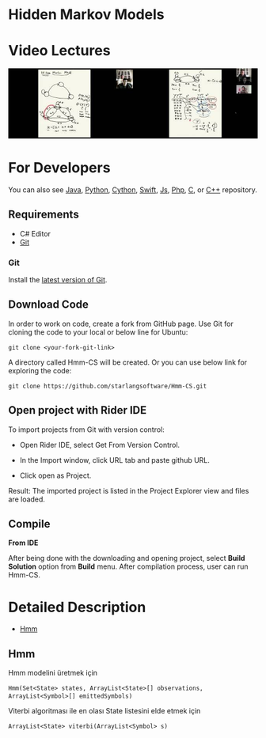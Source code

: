 Hidden Markov Models
============

Video Lectures
============

[<img src="https://github.com/StarlangSoftware/Hmm/blob/master/video1.jpg" width="50%">](https://youtu.be/zHj5mK3jcyk)[<img src="https://github.com/StarlangSoftware/Hmm/blob/master/video2.jpg" width="50%">](https://youtu.be/LM0ld3UKCEs)

For Developers
============

You can also see [Java](https://github.com/starlangsoftware/Hmm), [Python](https://github.com/starlangsoftware/Hmm-Py), [Cython](https://github.com/starlangsoftware/Hmm-Cy), [Swift](https://github.com/starlangsoftware/Hmm-Swift), [Js](https://github.com/starlangsoftware/Hmm-Js), [Php](https://github.com/starlangsoftware/Hmm-Php), [C](https://github.com/starlangsoftware/Hmm-C), or [C++](https://github.com/starlangsoftware/Hmm-CPP) repository.

## Requirements

* C# Editor
* [Git](#git)

### Git

Install the [latest version of Git](https://git-scm.com/book/en/v2/Getting-Started-Installing-Git).

## Download Code

In order to work on code, create a fork from GitHub page. 
Use Git for cloning the code to your local or below line for Ubuntu:

	git clone <your-fork-git-link>

A directory called Hmm-CS will be created. Or you can use below link for exploring the code:

	git clone https://github.com/starlangsoftware/Hmm-CS.git

## Open project with Rider IDE

To import projects from Git with version control:

* Open Rider IDE, select Get From Version Control.

* In the Import window, click URL tab and paste github URL.

* Click open as Project.

Result: The imported project is listed in the Project Explorer view and files are loaded.


## Compile

**From IDE**

After being done with the downloading and opening project, select **Build Solution** option from **Build** menu. After compilation process, user can run Hmm-CS.

Detailed Description
============

+ [Hmm](#hmm)

## Hmm

Hmm modelini üretmek için

	Hmm(Set<State> states, ArrayList<State>[] observations, ArrayList<Symbol>[] emittedSymbols)


Viterbi algoritması ile en olası State listesini elde etmek için

	ArrayList<State> viterbi(ArrayList<Symbol> s)
